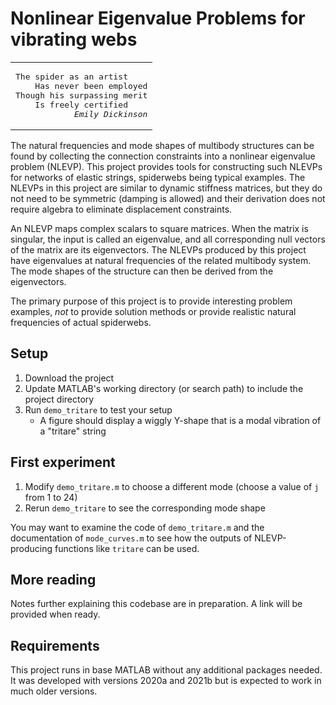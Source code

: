 # Nonlinear Eigenvalue Problems for vibrating webs

<!--
Security restrictions on GitHub required me to use some some creativity
to get this poem formatted as I wanted in the preview.
-->
<div align="right">
<table>
<tr>
<td>
<pre>The spider as an artist
    Has never been employed
Though his surpassing merit
    Is freely certified
            <i>Emily Dickinson</i>
</pre>
</td>
</tr>
<table>
</div>

<div align="left">

The natural frequencies and mode shapes of multibody structures can be found
by collecting the connection constraints into a nonlinear eigenvalue problem (NLEVP).
This project provides tools for constructing such NLEVPs
for networks of elastic strings, spiderwebs being typical examples.
The NLEVPs in this project are similar to dynamic stiffness matrices,
but they do not need to be symmetric (damping is allowed)
and their derivation does not require algebra to eliminate displacement constraints.

An NLEVP maps complex scalars to square matrices.
When the matrix is singular, the input is called an eigenvalue,
and all corresponding null vectors of the matrix are its eigenvectors.
The NLEVPs produced by this project have eigenvalues at natural frequencies of the related multibody system.
The mode shapes of the structure can then be derived from the eigenvectors.

The primary purpose of this project is to provide interesting problem examples,
*not* to provide solution methods or provide realistic
natural frequencies of actual spiderwebs.


## Setup

1. Download the project 
2. Update MATLAB's working directory (or search path) to include the project directory
3. Run `demo_tritare` to test your setup
   * A figure should display a wiggly Y-shape that is a modal vibration of a "tritare" string

## First experiment

1. Modify `demo_tritare.m` to choose a different mode (choose a value of `j` from 1 to 24)
2. Rerun `demo_tritare` to see the corresponding mode shape

You may want to examine the code of `demo_tritare.m`
and the documentation of `mode_curves.m` to see how the outputs
of NLEVP-producing functions like `tritare` can be  used.

## More reading

Notes further explaining this codebase are in preparation.
A link will be provided when ready.

## Requirements

This project runs in base MATLAB without any additional packages needed.
It was developed with versions 2020a and 2021b
but is expected to work in much older versions.

</div>
